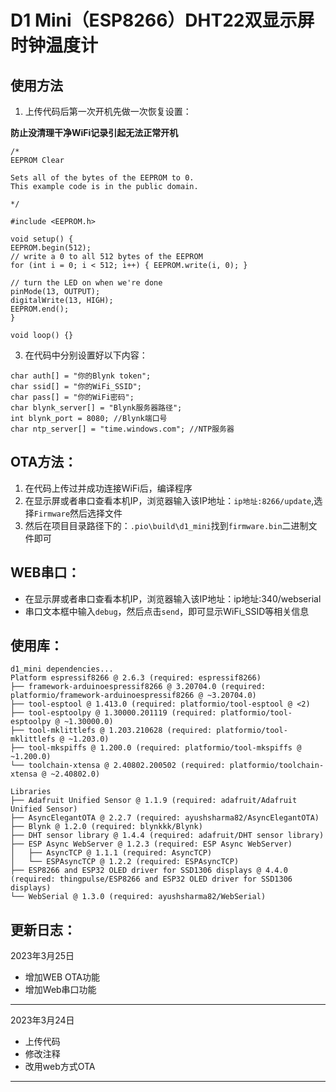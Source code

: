 # D1 Mini（ESP8266）DHT22双显示屏时钟温度计

## 使用方法
1. 上传代码后第一次开机先做一次恢复设置：

**防止没清理干净WiFi记录引起无法正常开机**

```
/*
EEPROM Clear

Sets all of the bytes of the EEPROM to 0.
This example code is in the public domain.

*/

#include <EEPROM.h>

void setup() {
EEPROM.begin(512);
// write a 0 to all 512 bytes of the EEPROM
for (int i = 0; i < 512; i++) { EEPROM.write(i, 0); }

// turn the LED on when we're done
pinMode(13, OUTPUT);
digitalWrite(13, HIGH);
EEPROM.end();
}

void loop() {}
```

3. 在代码中分别设置好以下内容：
```
char auth[] = "你的Blynk token";
char ssid[] = "你的WiFi_SSID";
char pass[] = "你的WiFi密码";
char blynk_server[] = "Blynk服务器路径";
int blynk_port = 8080; //Blynk端口号
char ntp_server[] = "time.windows.com"; //NTP服务器
```

## OTA方法：
1. 在代码上传过并成功连接WiFi后，编译程序
2. 在显示屏或者串口查看本机IP，浏览器输入该IP地址：`ip地址:8266/update`,选择`Firmware`然后选择文件
3. 然后在项目目录路径下的：`.pio\build\d1_mini`找到`firmware.bin`二进制文件即可

## WEB串口：
- 在显示屏或者串口查看本机IP，浏览器输入该IP地址：ip地址:340/webserial
- 串口文本框中输入`debug`，然后点击`send`，即可显示WiFi_SSID等相关信息

## 使用库：
```
d1_mini dependencies...
Platform espressif8266 @ 2.6.3 (required: espressif8266)
├── framework-arduinoespressif8266 @ 3.20704.0 (required: platformio/framework-arduinoespressif8266 @ ~3.20704.0)
├── tool-esptool @ 1.413.0 (required: platformio/tool-esptool @ <2)
├── tool-esptoolpy @ 1.30000.201119 (required: platformio/tool-esptoolpy @ ~1.30000.0)
├── tool-mklittlefs @ 1.203.210628 (required: platformio/tool-mklittlefs @ ~1.203.0)
├── tool-mkspiffs @ 1.200.0 (required: platformio/tool-mkspiffs @ ~1.200.0)
└── toolchain-xtensa @ 2.40802.200502 (required: platformio/toolchain-xtensa @ ~2.40802.0)

Libraries
├── Adafruit Unified Sensor @ 1.1.9 (required: adafruit/Adafruit Unified Sensor)
├── AsyncElegantOTA @ 2.2.7 (required: ayushsharma82/AsyncElegantOTA)
├── Blynk @ 1.2.0 (required: blynkkk/Blynk)
├── DHT sensor library @ 1.4.4 (required: adafruit/DHT sensor library)
├── ESP Async WebServer @ 1.2.3 (required: ESP Async WebServer)
│   ├── AsyncTCP @ 1.1.1 (required: AsyncTCP)
│   └── ESPAsyncTCP @ 1.2.2 (required: ESPAsyncTCP)
├── ESP8266 and ESP32 OLED driver for SSD1306 displays @ 4.4.0 (required: thingpulse/ESP8266 and ESP32 OLED driver for SSD1306 displays)
└── WebSerial @ 1.3.0 (required: ayushsharma82/WebSerial)
```
## 更新日志：
2023年3月25日
- 增加WEB OTA功能
- 增加Web串口功能
---
2023年3月24日
- 上传代码
- 修改注释
- 改用web方式OTA
---
